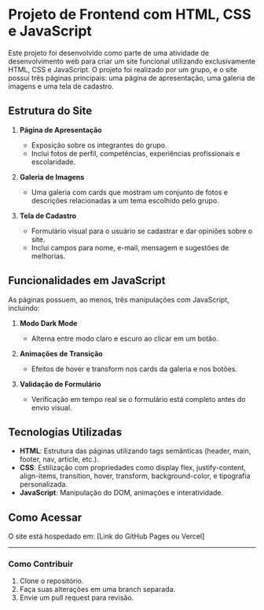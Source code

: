 # Projeto de Frontend com HTML, CSS e JavaScript

Este projeto foi desenvolvido como parte de uma atividade de desenvolvimento web para criar um site funcional utilizando exclusivamente HTML, CSS e JavaScript. O projeto foi realizado por um grupo, e o site possui três páginas principais: uma página de apresentação, uma galeria de imagens e uma tela de cadastro.

## Estrutura do Site

1. **Página de Apresentação**
   - Exposição sobre os integrantes do grupo.
   - Inclui fotos de perfil, competências, experiências profissionais e escolaridade.

2. **Galeria de Imagens**
   - Uma galeria com cards que mostram um conjunto de fotos e descrições relacionadas a um tema escolhido pelo grupo.

3. **Tela de Cadastro**
   - Formulário visual para o usuário se cadastrar e dar opiniões sobre o site.
   - Inclui campos para nome, e-mail, mensagem e sugestões de melhorias.

## Funcionalidades em JavaScript

As páginas possuem, ao menos, três manipulações com JavaScript, incluindo:

1. **Modo Dark Mode**
   - Alterna entre modo claro e escuro ao clicar em um botão.

2. **Animações de Transição**
   - Efeitos de hover e transform nos cards da galeria e nos botões.

3. **Validação de Formulário**
   - Verificação em tempo real se o formulário está completo antes do envio visual.


## Tecnologias Utilizadas

- **HTML**: Estrutura das páginas utilizando tags semânticas (header, main, footer, nav, article, etc.).
- **CSS**: Estilização com propriedades como display flex, justify-content, align-items, transition, hover, transform, background-color, e tipografia personalizada.
- **JavaScript**: Manipulação do DOM, animações e interatividade.

## Como Acessar

O site está hospedado em:
[Link do GitHub Pages ou Vercel]

---

### Como Contribuir

1. Clone o repositório.
2. Faça suas alterações em uma branch separada.
3. Envie um pull request para revisão.



